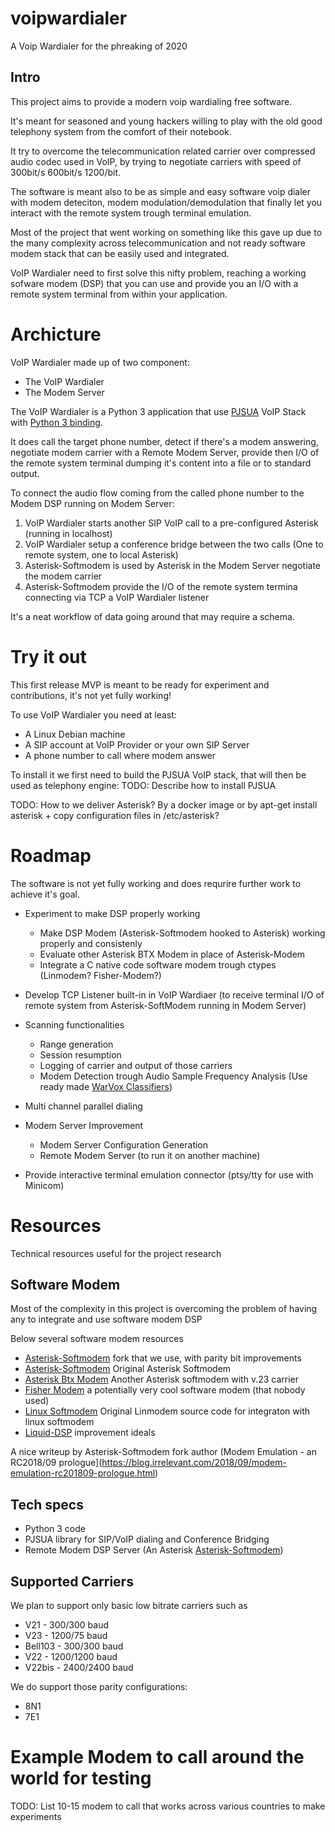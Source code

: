 # voipwardialer
A Voip Wardialer for the phreaking of 2020

## Intro
This project aims to provide a modern voip wardialing free software.

It's meant for seasoned and young hackers willing to play with the old good telephony system from the comfort of their notebook.

It try to overcome the telecommunication related carrier over compressed audio codec used in VoIP, by trying to negotiate carriers with speed of 300bit/s 600bit/s 1200/bit. 

The software is meant also to be as simple and easy software voip dialer with modem deteciton, modem modulation/demodulation that finally let you interact with the remote system trough terminal emulation.

Most of the project that went working on something like this gave up due to the many complexity across telecommunication and not ready software modem stack that can be easily used and integrated.

VoIP Wardialer need to first solve this nifty problem, reaching a working sofware modem (DSP) that you can use and provide you an I/O with a remote system terminal from within your application.

# Archicture
VoIP Wardialer made up of two component:
- The VoIP Wardialer
- The Modem Server

The VoIP Wardialer is a Python 3 application that use [PJSUA](https://www.pjsip.org/pjsua.htm) VoIP Stack with [Python 3 binding](https://github.com/mgwilliams/python3-pjsip).

It does call the target phone number,  detect if there's a modem answering, negotiate modem carrier with a Remote Modem Server, provide then I/O of the remote system terminal dumping it's content into a file or to standard output.

To connect the audio flow coming from the called phone number to the Modem DSP running on Modem Server:

1. VoIP Wardialer starts another SIP VoIP call to a pre-configured Asterisk (running in localhost)
2. VoIP Wardialer setup a conference bridge between the two calls (One to remote system, one to local Asterisk)
3. Asterisk-Softmodem is used by Asterisk in the Modem Server negotiate the modem carrier
4. Asterisk-Softmodem provide the I/O of the remote system termina connecting via TCP a VoIP Wardialer listener

It's a neat workflow of data going around that may require a schema.

# Try it out
This first release MVP is meant to be ready for experiment and contributions, it's not yet fully working!

To use VoIP Wardialer you need at least:
* A Linux Debian machine
* A SIP account at VoIP Provider or your own SIP Server
* A phone number to call where modem answer

To install it we first need to build the PJSUA VoIP stack, that will then be used as telephony engine:
TODO: Describe how to install PJSUA


TODO: How to we deliver Asterisk? By a docker image or by apt-get install asterisk + copy configuration files in /etc/asterisk?

# Roadmap

The software is not yet fully working and does requrire further work to achieve it's goal. 

* Experiment to make DSP properly working
  * Make DSP Modem (Asterisk-Softmodem hooked to Asterisk) working properly and consistenly
  * Evaluate other Asterisk BTX Modem in place of Asterisk-Modem
  * Integrate a C native code software modem trough ctypes (Linmodem? Fisher-Modem?)

* Develop TCP Listener built-in in VoIP Wardiaer (to receive terminal I/O of remote system from Asterisk-SoftModem running in Modem Server)
  
* Scanning functionalities 
  * Range generation
  * Session resumption
  * Logging of carrier and output of those carriers
  * Modem Detection trough Audio Sample Frequency Analysis (Use ready made [WarVox Classifiers](https://github.com/rapid7/warvox/blob/master/config/classifiers/01.default.rb))
* Multi channel parallel dialing

* Modem Server Improvement
  * Modem Server Configuration Generation
  * Remote Modem Server (to run it on another machine)

* Provide interactive terminal emulation connector (ptsy/tty for use with Minicom)

# Resources
Technical resources useful for the project research 

## Software Modem
Most of the complexity in this project is overcoming the problem of having any to integrate and use software modem DSP

Below several software modem resources
* [Asterisk-Softmodem](https://github.com/irrelevantdotcom/asterisk-Softmodem) fork that we use, with parity bit improvements
* [Asterisk-Softmodem](https://github.com/proquar/asterisk-Softmodem) Original Asterisk Softmodem
* [Asterisk Btx Modem](https://github.com/Casandro/btx_modem) Another Asterisk softmodem with v.23 carrier
* [Fisher Modem](https://github.com/randyrossi/fisher-modem) a potentially very cool software modem (that nobody used)
* [Linux Softmodem](https://bellard.org/linmodem/) Original Linmodem source code for integraton with linux softmodem
* [Liquid-DSP](https://github.com/jgaeddert/liquid-dsp/issues/119) improvement ideals

A nice writeup by Asterisk-Softmodem fork author  (Modem Emulation - an RC2018/09 prologue](https://blog.irrelevant.com/2018/09/modem-emulation-rc201809-prologue.html) 


## Tech specs
* Python 3 code
* PJSUA library for SIP/VoIP dialing and Conference Bridging
* Remote Modem DSP Server (An Asterisk [Asterisk-Softmodem](https://github.com/irrelevantdotcom/asterisk-Softmodem))

## Supported Carriers
We plan to support only basic low bitrate carriers such as

* V21        - 300/300 baud 
* V23        - 1200/75 baud 
* Bell103    - 300/300 baud 
* V22        - 1200/1200 baud 
* V22bis     - 2400/2400 baud

We do support those parity configurations:
* 8N1
* 7E1


# Example Modem to call around the world for testing
TODO: List 10-15 modem to call that works across various countries to make experiments
